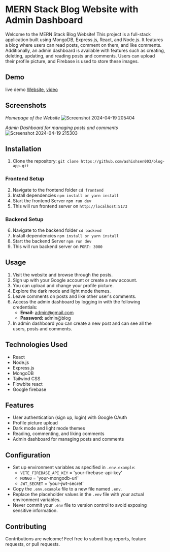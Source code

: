 # MERN Stack Blog Website with Admin Dashboard

Welcome to the MERN Stack Blog Website! This project is a full-stack application built using MongoDB, Express.js, React, and Node.js. 
It features a blog where users can read posts, comment on them, and like comments. Additionally, an admin dashboard is available with 
features such as creating, deleting, updating, and reading posts and comments. Users can upload their profile picture, and Firebase is used to store these images.

## Demo
live demo [Website](https://blog-app-64zh.onrender.com), [video](https://www.youtube.com/watch?v=UOEPYxzzwO8)

## Screenshots

*Homepage of the Website*
![Screenshot 2024-04-19 205404](https://github.com/ashishsen003/blog-app/assets/112822104/fe66473a-8da9-4c0d-8f19-ef6ce3096238)

*Admin Dashboard for managing posts and comments*
![Screenshot 2024-04-19 215303](https://github.com/ashishsen003/blog-app/assets/112822104/75e21535-9d98-493f-860e-e3efbe3eeb5d)

## Installation

1. Clone the repository: `git clone https://github.com/ashishsen003/blog-app.git`
### Frontend Setup
2. Navigate to the frontend folder `cd frontend`
3. Install dependencies `npm install or yarn install`
4. Start the frontend Server `npm run dev`
5. This will run frontend server on `http://localhost:5173`
### Backend Setup
6. Navigate to the backend folder `cd backend`
7. Install dependencies `npm install or yarn install`
8. Start the backend Server `npm run dev`
9. This will run backend server on `PORT: 3000`


## Usage

1. Visit the website and browse through the posts.
2. Sign up with your Google account or create a new account.
3. You can upload and change your profile picture.
4. Explore the dark mode and light mode themes.
5. Leave comments on posts and like other user's comments.
6. Access the admin dashboard by logging in with the following credentials:
   - **Email:** admin@gmail.com
   - **Password:** admin@blog
7. In admin dashboard you can create a new post and can see all the users, posts and comments.

## Technologies Used

- React
- Node.js
- Express.js
- MongoDB
- Tailwind CSS
- Flowbite react
- Google firebase

## Features

- User authentication (sign up, login) with Google OAuth
- Profile picture upload
- Dark mode and light mode themes
- Reading, commenting, and liking comments
- Admin dashboard for managing posts and comments

## Configuration

- Set up environment variables as specified in `.env.example`:
  - `VITE_FIREBASE_API_KEY` = 'your-firebase-api-key'
  - `MONGO` = 'your-mongodb-uri'
  - `JWT_SECRET` = 'your-jwt-secret'
- Copy the `.env.example` file to a new file named `.env`.
- Replace the placeholder values in the `.env` file with your actual environment variables.
- Never commit your `.env` file to version control to avoid exposing sensitive information.

## Contributing

Contributions are welcome! Feel free to submit bug reports, feature requests, or pull requests.
